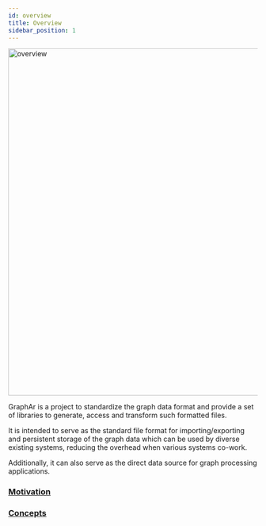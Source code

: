 ```yaml
---
id: overview
title: Overview
sidebar_position: 1
---
```


<img src="/docs/images/overview.png" alt="overview" width="700"/>

GraphAr is a project to standardize the graph data format and provide a set of libraries to generate, access and transform such formatted files.

It is intended to serve as the standard file format for importing/exporting and persistent storage of the graph data which can be used by diverse existing systems, reducing the overhead when various systems co-work.

Additionally, it can also serve as the direct data source for graph processing applications.

### [Motivation](/docs/overview/motivation)

### [Concepts](/docs/overview/concepts)

